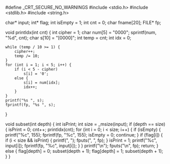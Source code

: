 #define _CRT_SECURE_NO_WARNINGS
#include <stdio.h>
#include <stdlib.h>
#include <string.h>

char* input;
int* flag;
int isEmpty = 1;
int cnt = 0;
char fname[20];
FILE* fp;

void printIdx(int cnt) {
	int cipher = 1;
	char num[5] = "0000";
	sprintf(num, "%d", cnt);
	char s[10] = "[0000]";
	int temp = cnt;
	int idx = 0;

	while (temp / 10 >= 1) {
		cipher++;
		temp /= 10;
	}
	for (int i = 1; i < 5; i++) {
		if (i < 5 - cipher)
			s[i] = '0';
		else {
			s[i] = num[idx];
			idx++;
		}
	}
	printf("%s ", s);
	fprintf(fp, "%s ", s);
}

void subset(int depth) {
	int isPrint;
	int size = _msize(input);
	if (depth == size) {
		isPrint = 0;
		cnt++;
		printIdx(cnt);
		for (int i = 0; i < size; i++) {
			if (isEmpty) {
				printf("%c", 155);
				fprintf(fp, "%c", 155);
				isEmpty = 0;
				continue;
			}
			if (flag[i]) {
				if (i < size && isPrint) {
					printf(", ");
					fputs(", ", fp);
				}
				isPrint = 1;
				printf("%c", input[i]);
				fprintf(fp, "%c", input[i]);
			}
		}
		printf("\n");
		fputs("\n", fp);
		return;
	}
	else {
		flag[depth] = 0;
		subset(depth + 1);
		flag[depth] = 1;
		subset(depth + 1);
	}
}